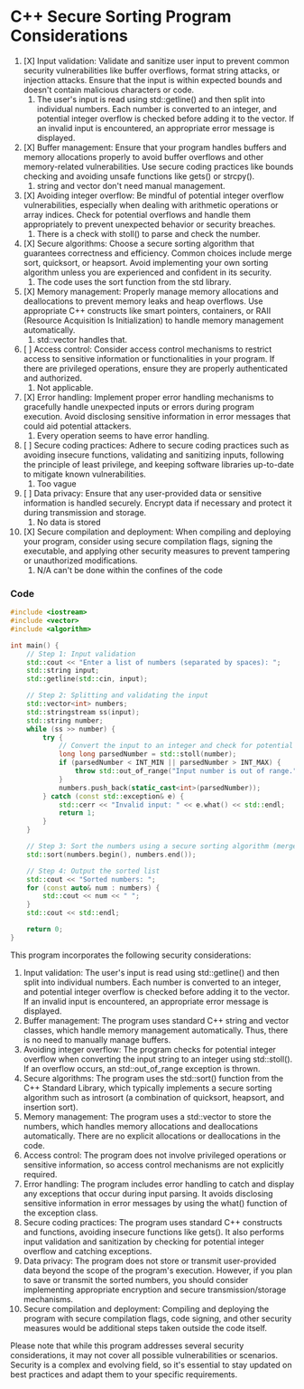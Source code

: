 # C++ Secure Sorting Program Considerations

1. [X] Input validation: Validate and sanitize user input to prevent common security vulnerabilities like buffer overflows, format string attacks, or injection attacks. Ensure that the input is within expected bounds and doesn't contain malicious characters or code.
   1. The user's input is read using std::getline() and then split into individual numbers. Each number is converted to an integer, and potential integer overflow is checked before adding it to the vector. If an invalid input is encountered, an appropriate error message is displayed.
2. [X] Buffer management: Ensure that your program handles buffers and memory allocations properly to avoid buffer overflows and other memory-related vulnerabilities. Use secure coding practices like bounds checking and avoiding unsafe functions like gets() or strcpy().
   1. string and vector don't need manual management.
3. [X] Avoiding integer overflow: Be mindful of potential integer overflow vulnerabilities, especially when dealing with arithmetic operations or array indices. Check for potential overflows and handle them appropriately to prevent unexpected behavior or security breaches.
   1. There is a check with stoll() to parse and check the number.
4. [X] Secure algorithms: Choose a secure sorting algorithm that guarantees correctness and efficiency. Common choices include merge sort, quicksort, or heapsort. Avoid implementing your own sorting algorithm unless you are experienced and confident in its security.
   1. The code uses the sort function from the std library.
5. [X] Memory management: Properly manage memory allocations and deallocations to prevent memory leaks and heap overflows. Use appropriate C++ constructs like smart pointers, containers, or RAII (Resource Acquisition Is Initialization) to handle memory management automatically.
   1. std::vector handles that.
6. [ ] Access control: Consider access control mechanisms to restrict access to sensitive information or functionalities in your program. If there are privileged operations, ensure they are properly authenticated and authorized.
   1. Not applicable.
7. [X] Error handling: Implement proper error handling mechanisms to gracefully handle unexpected inputs or errors during program execution. Avoid disclosing sensitive information in error messages that could aid potential attackers.
   1. Every operation seems to have error handling.
8. [ ] Secure coding practices: Adhere to secure coding practices such as avoiding insecure functions, validating and sanitizing inputs, following the principle of least privilege, and keeping software libraries up-to-date to mitigate known vulnerabilities.
   1. Too vague
9. [ ] Data privacy: Ensure that any user-provided data or sensitive information is handled securely. Encrypt data if necessary and protect it during transmission and storage.
    1.  No data is stored
10. [X] Secure compilation and deployment: When compiling and deploying your program, consider using secure compilation flags, signing the executable, and applying other security measures to prevent tampering or unauthorized modifications.
    1. N/A can't be done within the confines of the code

### Code

```cpp
#include <iostream>
#include <vector>
#include <algorithm>

int main() {
    // Step 1: Input validation
    std::cout << "Enter a list of numbers (separated by spaces): ";
    std::string input;
    std::getline(std::cin, input);

    // Step 2: Splitting and validating the input
    std::vector<int> numbers;
    std::stringstream ss(input);
    std::string number;
    while (ss >> number) {
        try {
            // Convert the input to an integer and check for potential integer overflow
            long long parsedNumber = std::stoll(number);
            if (parsedNumber < INT_MIN || parsedNumber > INT_MAX) {
                throw std::out_of_range("Input number is out of range.");
            }
            numbers.push_back(static_cast<int>(parsedNumber));
        } catch (const std::exception& e) {
            std::cerr << "Invalid input: " << e.what() << std::endl;
            return 1;
        }
    }

    // Step 3: Sort the numbers using a secure sorting algorithm (merge sort)
    std::sort(numbers.begin(), numbers.end());

    // Step 4: Output the sorted list
    std::cout << "Sorted numbers: ";
    for (const auto& num : numbers) {
        std::cout << num << " ";
    }
    std::cout << std::endl;

    return 0;
}

```

This program incorporates the following security considerations:

1. Input validation: The user's input is read using std::getline() and then split into individual numbers. Each number is converted to an integer, and potential integer overflow is checked before adding it to the vector. If an invalid input is encountered, an appropriate error message is displayed.
2. Buffer management: The program uses standard C++ string and vector classes, which handle memory management automatically. Thus, there is no need to manually manage buffers.
3. Avoiding integer overflow: The program checks for potential integer overflow when converting the input string to an integer using std::stoll(). If an overflow occurs, an std::out_of_range exception is thrown.
4. Secure algorithms: The program uses the std::sort() function from the C++ Standard Library, which typically implements a secure sorting algorithm such as introsort (a combination of quicksort, heapsort, and insertion sort).
5. Memory management: The program uses a std::vector to store the numbers, which handles memory allocations and deallocations automatically. There are no explicit allocations or deallocations in the code.
6. Access control: The program does not involve privileged operations or sensitive information, so access control mechanisms are not explicitly required.
7. Error handling: The program includes error handling to catch and display any exceptions that occur during input parsing. It avoids disclosing sensitive information in error messages by using the what() function of the exception class.
8. Secure coding practices: The program uses standard C++ constructs and functions, avoiding insecure functions like gets(). It also performs input validation and sanitization by checking for potential integer overflow and catching exceptions.
9. Data privacy: The program does not store or transmit user-provided data beyond the scope of the program's execution. However, if you plan to save or transmit the sorted numbers, you should consider implementing appropriate encryption and secure transmission/storage mechanisms.
10. Secure compilation and deployment: Compiling and deploying the program with secure compilation flags, code signing, and other security measures would be additional steps taken outside the code itself.

Please note that while this program addresses several security considerations, it may not cover all possible vulnerabilities or scenarios. Security is a complex and evolving field, so it's essential to stay updated on best practices and adapt them to your specific requirements.

